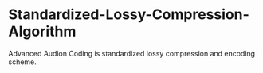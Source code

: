 Standardized-Lossy-Compression-Algorithm
========================================

Advanced Audion Coding is standardized lossy compression and encoding scheme. 